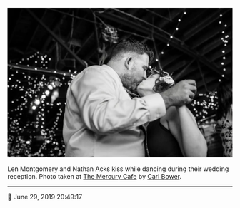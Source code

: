 ![Len Montgomery and Nathan Acks kiss](assets/2402e8281d549b03ae1081f3635ba1d3.webp)

Len Montgomery and Nathan Acks kiss while dancing during their wedding reception. Photo taken at [The Mercury Cafe](http://mercurycafe.com/) by [Carl Bower](http://carlbowerphotos.com/).

- - - -

<span aria-hidden="true">📅</span> June 29, 2019 20:49:17
